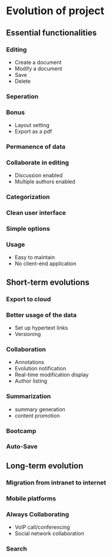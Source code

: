 # Evolution of project
 

## Essential functionalities
### Editing
* Create a document
* Modify a document
* Save
* Delete

### Seperation
### Bonus
* Layout setting
* Export as a pdf

### Permanence of data
### Collaborate in editing
* Discussion enabled
* Multiple authors enabled

### Categorization
### Clean user interface
### Simple options
### Usage
* Easy to maintain
* No client-end application

## Short-term evolutions

### Export to cloud
### Better usage of the data
* Set up hypertext links
* Versioning

### Collaboration
* Annotations
* Evolution notification
* Real-time modification display
* Author listing

### Summarization
* summary generation
* content promotion

### Bootcamp
### Auto-Save

## Long-term evolution
### Migration from intranet to internet
### Mobile platforms
### Always Collaborating
* VoIP call/conferencing
* Social network collaboration

### Search
